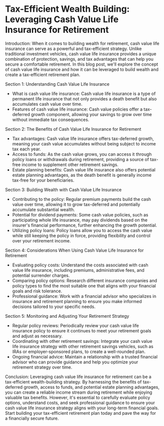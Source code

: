 # Tax-Efficient Wealth Building: Leveraging Cash Value Life Insurance for Retirement

Introduction:
When it comes to building wealth for retirement, cash value life insurance can serve as a powerful and tax-efficient strategy. Unlike traditional investment vehicles, cash value life insurance provides a unique combination of protection, savings, and tax advantages that can help you secure a comfortable retirement. In this blog post, we'll explore the concept of cash value life insurance and how it can be leveraged to build wealth and create a tax-efficient retirement plan.

Section 1: Understanding Cash Value Life Insurance

- What is cash value life insurance: Cash value life insurance is a type of permanent life insurance that not only provides a death benefit but also accumulates cash value over time.
- Features of cash value life insurance: Cash value policies offer a tax-deferred growth component, allowing your savings to grow over time without immediate tax consequences.

Section 2: The Benefits of Cash Value Life Insurance for Retirement

- Tax advantages: Cash value life insurance offers tax-deferred growth, meaning your cash value accumulates without being subject to income tax each year.
- Access to funds: As the cash value grows, you can access it through policy loans or withdrawals during retirement, providing a source of tax-free income to supplement other retirement savings.
- Estate planning benefits: Cash value life insurance also offers potential estate planning advantages, as the death benefit is generally income tax-free for your beneficiaries.

Section 3: Building Wealth with Cash Value Life Insurance

- Contributing to the policy: Regular premium payments build the cash value over time, allowing it to grow tax-deferred and potentially accumulate substantial wealth.
- Potential for dividend payments: Some cash value policies, such as participating whole life insurance, may pay dividends based on the insurer's financial performance, further enhancing the growth potential.
- Utilizing policy loans: Policy loans allow you to access the cash value while still keeping the policy in force, providing flexibility and control over your retirement income.

Section 4: Considerations When Using Cash Value Life Insurance for Retirement

- Evaluating policy costs: Understand the costs associated with cash value life insurance, including premiums, administrative fees, and potential surrender charges.
- Comparing policy options: Research different insurance companies and policy types to find the most suitable one that aligns with your financial goals and risk tolerance.
- Professional guidance: Work with a financial advisor who specializes in insurance and retirement planning to ensure you make informed decisions tailored to your specific needs.

Section 5: Monitoring and Adjusting Your Retirement Strategy

- Regular policy reviews: Periodically review your cash value life insurance policy to ensure it continues to meet your retirement goals and adjust as necessary.
- Coordinating with other retirement savings: Integrate your cash value life insurance strategy with other retirement savings vehicles, such as IRAs or employer-sponsored plans, to create a well-rounded plan.
- Ongoing financial advice: Maintain a relationship with a trusted financial advisor who can provide guidance and help you optimize your retirement strategy over time.

Conclusion:
Leveraging cash value life insurance for retirement can be a tax-efficient wealth-building strategy. By harnessing the benefits of tax-deferred growth, access to funds, and potential estate planning advantages, you can create a reliable income stream during retirement while enjoying valuable tax benefits. However, it's essential to carefully evaluate policy options, understand costs, and seek professional guidance to ensure your cash value life insurance strategy aligns with your long-term financial goals. Start building your tax-efficient retirement plan today and pave the way for a financially secure future.